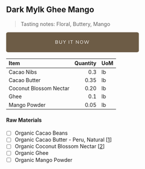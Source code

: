 ## Dark Mylk Ghee Mango
> Tasting notes: Floral, Buttery, Mango

[![Buy Now](/assets/images/buy-now.png "Buy Now")](https://shop.osocra.com/collections/bars/products/22012812)

| Item | Quantity | UoM  |
| :---     | ---:    | :--- |
| Cacao Nibs  | 0.3    | lb    |
| Cacao Butter   | 0.35    | lb    |
| Coconut Blossom Nectar    | 0.20      | lb      |
| Ghee    | 0.1     | lb      |
| Mango Powder    | 0.05      | lb      |

#### Raw Materials
- [ ] Organic Cacao Beans
- [ ] Organic Cacao Butter - Peru, Natural [[1](/vendors)]
- [ ] Organic Coconut Blossom Nectar [[2](/vendors)]
- [ ] Organic Ghee
- [ ] Organic Mango Powder
